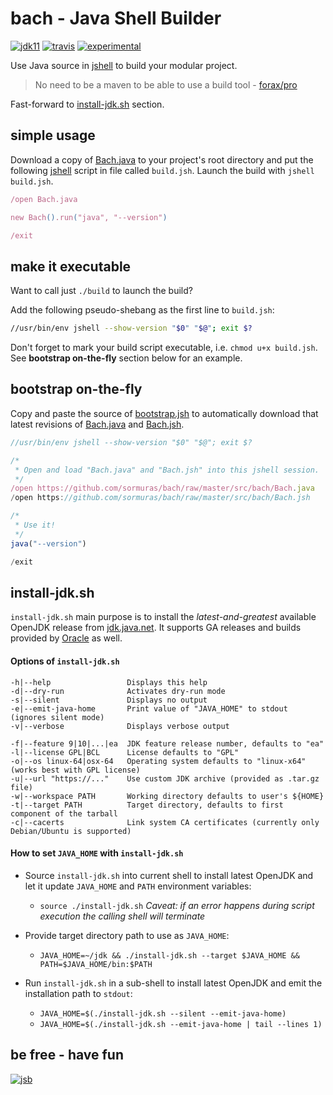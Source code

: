 # bach - Java Shell Builder
 
[![jdk11](https://img.shields.io/badge/jdk-11-blue.svg)](http://jdk.java.net/11/)
[![travis](https://travis-ci.org/sormuras/bach.svg?branch=master)](https://travis-ci.org/sormuras/bach)
[![experimental](https://img.shields.io/badge/api-experimental-yellow.svg)](https://jitpack.io/com/github/sormuras/bach/master-SNAPSHOT/javadoc/)

Use Java source in [jshell] to build your modular project.

> No need to be a maven to be able to use a build tool - [forax/pro](https://github.com/forax/pro)

Fast-forward to [install-jdk.sh](#install-jdksh) section.

## simple usage

Download a copy of [Bach.java] to your project's root directory and put the following [jshell] script in file called `build.jsh`.
Launch the build with `jshell build.jsh`.

```javascript
/open Bach.java

new Bach().run("java", "--version")

/exit
```

## make it executable

Want to call just `./build` to launch the build?

Add the following pseudo-shebang as the first line to `build.jsh`:

```bash
//usr/bin/env jshell --show-version "$0" "$@"; exit $?
```

Don't forget to mark your build script executable, i.e. `chmod u+x build.jsh`.
See **bootstrap on-the-fly** section below for an example.

## bootstrap on-the-fly
 
Copy and paste the source of [bootstrap.jsh] to automatically download that latest revisions of [Bach.java] and [Bach.jsh].

```javascript
//usr/bin/env jshell --show-version "$0" "$@"; exit $?

/*
 * Open and load "Bach.java" and "Bach.jsh" into this jshell session.
 */
/open https://github.com/sormuras/bach/raw/master/src/bach/Bach.java
/open https://github.com/sormuras/bach/raw/master/src/bach/Bach.jsh

/*
 * Use it!
 */
java("--version")

/exit
```

## install-jdk.sh

`install-jdk.sh` main purpose is to install the _latest-and-greatest_ available OpenJDK release from [jdk.java.net](http://jdk.java.net).
It supports GA releases and builds provided by [Oracle](http://www.oracle.com/technetwork/java/javase/terms/license/index.html) as well. 

#### Options of `install-jdk.sh`
```
-h|--help                 Displays this help
-d|--dry-run              Activates dry-run mode
-s|--silent               Displays no output
-e|--emit-java-home       Print value of "JAVA_HOME" to stdout (ignores silent mode)
-v|--verbose              Displays verbose output

-f|--feature 9|10|...|ea  JDK feature release number, defaults to "ea"
-l|--license GPL|BCL      License defaults to "GPL"
-o|--os linux-64|osx-64   Operating system defaults to "linux-x64" (works best with GPL license)
-u|--url "https://..."    Use custom JDK archive (provided as .tar.gz file)
-w|--workspace PATH       Working directory defaults to user's ${HOME}
-t|--target PATH          Target directory, defaults to first component of the tarball
-c|--cacerts              Link system CA certificates (currently only Debian/Ubuntu is supported)
```

#### How to set `JAVA_HOME` with `install-jdk.sh`

- Source `install-jdk.sh` into current shell to install latest OpenJDK and let it update `JAVA_HOME` and `PATH` environment variables:

  - `source ./install-jdk.sh` _Caveat: if an error happens during script execution the calling shell will terminate_
  
- Provide target directory path to use as `JAVA_HOME`:

  - `JAVA_HOME=~/jdk && ./install-jdk.sh --target $JAVA_HOME && PATH=$JAVA_HOME/bin:$PATH`

- Run `install-jdk.sh` in a sub-shell to install latest OpenJDK and emit the installation path to `stdout`:

  - `JAVA_HOME=$(./install-jdk.sh --silent --emit-java-home)`
  - `JAVA_HOME=$(./install-jdk.sh --emit-java-home | tail --lines 1)`



## be free - have fun
[![jsb](https://upload.wikimedia.org/wikipedia/commons/thumb/6/65/Bachsiegel.svg/220px-Bachsiegel.svg.png)](https://wikipedia.org/wiki/Johann_Sebastian_Bach)

[jshell]: https://docs.oracle.com/javase/10/tools/jshell.htm
[Bach.java]: https://github.com/sormuras/bach/blob/master/src/bach/Bach.java
[Bach.jsh]: https://github.com/sormuras/bach/blob/master/src/bach/Bach.jsh
[bootstrap.jsh]: https://github.com/sormuras/bach/blob/master/demo/00-bootstrap/bootstrap.jsh
[install-jdk.sh]: https://github.com/sormuras/bach/blob/master/install-jdk.sh
